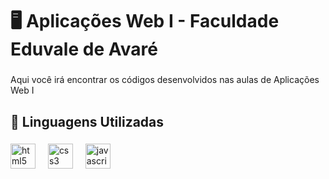 <h1 align="left">🖥️ Aplicações Web I - Faculdade Eduvale de Avaré</h1>

###

<p align="left">Aqui você irá encontrar os códigos desenvolvidos nas aulas de Aplicações Web I</p>

###

<h2 align="left">📝 Linguagens Utilizadas</h2>

###

<div align="left">
  <img src="https://cdn.jsdelivr.net/gh/devicons/devicon/icons/html5/html5-original.svg" height="40" alt="html5 logo"  />
  <img width="12" />
  <img src="https://cdn.jsdelivr.net/gh/devicons/devicon/icons/css3/css3-original.svg" height="40" alt="css3 logo"  />
  <img width="12" />
  <img src="https://cdn.jsdelivr.net/gh/devicons/devicon/icons/javascript/javascript-original.svg" height="40" alt="javascript logo"  />
</div>

###

